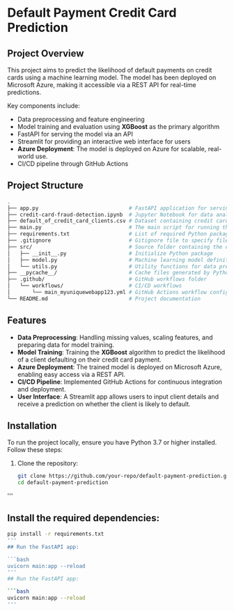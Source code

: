 # Default Payment Credit Card Prediction

## Project Overview

This project aims to predict the likelihood of default payments on credit cards using a machine learning model. The model has been deployed on Microsoft Azure, making it accessible via a REST API for real-time predictions.

Key components include:
- Data preprocessing and feature engineering
- Model training and evaluation using **XGBoost** as the primary algorithm
- FastAPI for serving the model via an API
- Streamlit for providing an interactive web interface for users
- **Azure Deployment**: The model is deployed on Azure for scalable, real-world use.
- CI/CD pipeline through GitHub Actions

## Project Structure

```bash
.
├── app.py                             # FastAPI application for serving the default payment prediction model
├── credit-card-fraud-detection.ipynb  # Jupyter Notebook for data analysis, feature engineering, and model training
├── default_of_credit_card_clients.csv # Dataset containing credit card client payment history
├── main.py                            # The main script for running the FastAPI app
├── requirements.txt                   # List of required Python packages for running the project
├── .gitignore                         # Gitignore file to specify files not to track with Git
├── src/                               # Source folder containing the core project files
│   ├── __init__.py                    # Initialize Python package
│   ├── model.py                       # Machine learning model definition and training logic
│   └── utils.py                       # Utility functions for data preprocessing and other tasks
├── __pycache__/                       # Cache files generated by Python
├── .github/                           # GitHub workflows folder
│   └── workflows/                     # CI/CD workflows
│       └── main_myuniquewebapp123.yml # GitHub Actions workflow configuration for CI/CD
└── README.md                          # Project documentation
```
## Features

- **Data Preprocessing**: Handling missing values, scaling features, and preparing data for model training.
- **Model Training**: Training the **XGBoost** algorithm to predict the likelihood of a client defaulting on their credit card payment.
- **Azure Deployment**: The trained model is deployed on Microsoft Azure, enabling easy access via a REST API.
- **CI/CD Pipeline**: Implemented GitHub Actions for continuous integration and deployment.
- **User Interface**: A Streamlit app allows users to input client details and receive a prediction on whether the client is likely to default.
 
 ## Installation

To run the project locally, ensure you have Python 3.7 or higher installed. Follow these steps:

1. Clone the repository:

   ```bash
   git clone https://github.com/your-repo/default-payment-prediction.git
   cd default-payment-prediction
'''
## Install the required dependencies:

```bash
pip install -r requirements.txt
'''
## Run the FastAPI app:

```bash
uvicorn main:app --reload
'''
## Run the FastAPI app:

```bash
uvicorn main:app --reload
'''
